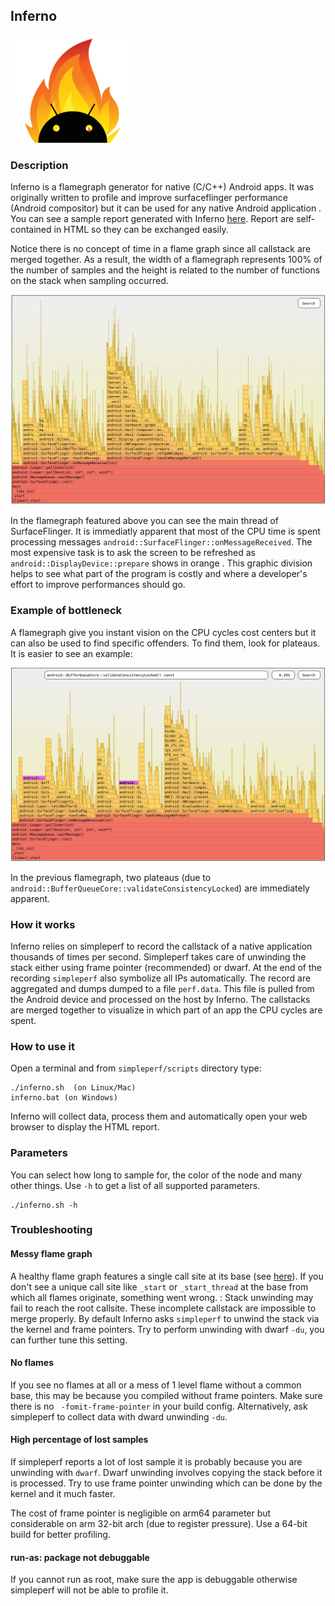 ## Inferno

![logo](./inferno_small.png)

### Description

Inferno is a flamegraph generator for native (C/C++) Android apps. It was
originally written to profile and improve surfaceflinger performance
(Android compositor) but it can be used for any native Android application
. You can see a sample report generated with Inferno
[here](./report.html). Report are self-contained in HTML so they can be
exchanged easily.

Notice there is no concept of time in a flame graph since all callstack are
merged together. As a result, the width of a flamegraph represents 100% of
the number of samples and the height is related to the number of functions on
the stack when sampling occurred.


![flamegraph sample](./main_thread_flamegraph.png)

In the flamegraph featured above you can see the main thread of SurfaceFlinger.
It is immediatly apparent that most of the CPU time is spent processing messages
`android::SurfaceFlinger::onMessageReceived`. The most expensive task is to ask
 the screen to be refreshed as `android::DisplayDevice::prepare` shows in orange
. This graphic division helps to see what part of the program is costly and
where a developer's effort to improve performances should go.

### Example of bottleneck

A flamegraph give you instant vision on the CPU cycles cost centers but
it can also be used to find specific offenders. To find them, look for
plateaus. It is easier to see an example:

![flamegraph sample](./bottleneck.png)

In the previous flamegraph, two
plateaus (due to `android::BufferQueueCore::validateConsistencyLocked`)
are immediately apparent.

### How it works
Inferno relies on simpleperf to record the callstack of a native application
thousands of times per second. Simpleperf takes care of unwinding the stack
either using frame pointer (recommended) or dwarf. At the end of the recording
`simpleperf` also symbolize all IPs automatically. The record are aggregated and
dumps dumped to a file `perf.data`. This file is pulled from the Android device
and processed on the host by Inferno. The callstacks are merged together to
visualize in which part of an app the CPU cycles are spent.

### How to use it

Open a terminal and from `simpleperf/scripts` directory type:
```
./inferno.sh  (on Linux/Mac)
inferno.bat (on Windows)
```

Inferno will collect data, process them and automatically open your web browser
to display the HTML report.

### Parameters

You can select how long to sample for, the color of the node and many other
things. Use `-h` to get a list of all supported parameters.

```
./inferno.sh -h
```

### Troubleshooting

#### Messy flame graph
A healthy flame graph features a single call site at its base (see [here](./report.html)).
If you don't see a unique call site like `_start` or `_start_thread` at the base
from which all flames originate, something went wrong. : Stack unwinding may
fail to reach the root callsite. These incomplete
callstack are impossible to merge properly. By default Inferno asks
 `simpleperf` to unwind the stack via the kernel and frame pointers. Try to
 perform unwinding with dwarf `-du`, you can further tune this setting.


#### No flames
If you see no flames at all or a mess of 1 level flame without a common base,
this may be because you compiled without frame pointers. Make sure there is no
` -fomit-frame-pointer` in your build config. Alternatively, ask simpleperf to
collect data with dward unwinding `-du`.



#### High percentage of lost samples

If simpleperf reports a lot of lost sample it is probably because you are
unwinding with `dwarf`. Dwarf unwinding involves copying the stack before it is
processed. Try to use frame pointer unwinding which can be done by the kernel
and it much faster.

The cost of frame pointer is negligible on arm64 parameter but considerable
 on arm 32-bit arch (due to register pressure). Use a 64-bit build for better
 profiling.

#### run-as: package not debuggable
If you cannot run as root, make sure the app is debuggable otherwise simpleperf
will not be able to profile it.
